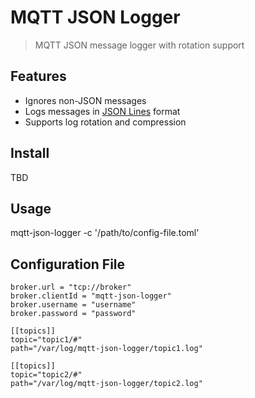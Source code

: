 # MQTT JSON Logger

> MQTT JSON message logger with rotation support

## Features

- Ignores non-JSON messages
- Logs messages in [JSON Lines][2] format
- Supports log rotation and compression

## Install

TBD

## Usage

mqtt-json-logger -c '/path/to/config-file.toml'

## Configuration File

    broker.url = "tcp://broker"
    broker.clientId = "mqtt-json-logger"
    broker.username = "username"
    broker.password = "password"

    [[topics]]
    topic="topic1/#"
    path="/var/log/mqtt-json-logger/topic1.log"

    [[topics]]
    topic="topic2/#"
    path="/var/log/mqtt-json-logger/topic2.log"

[1]: https://github.com/mqttjs
[2]: http://jsonlines.org/
